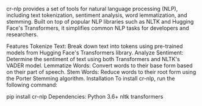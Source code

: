 cr-nlp provides a set of tools for natural language processing (NLP), including text tokenization, sentiment analysis, word lemmatization, and stemming. Built on top of popular NLP libraries such as NLTK and Hugging Face's Transformers, it simplifies common NLP tasks for developers and researchers.

Features
Tokenize Text: Break down text into tokens using pre-trained models from Hugging Face's Transformers library.
Analyze Sentiment: Determine the sentiment of text using both Transformers and NLTK's VADER model.
Lemmatize Words: Convert words to their base form based on their part of speech.
Stem Words: Reduce words to their root form using the Porter Stemming algorithm.
Installation
To install cr-nlp, run the following command:


pip install cr-nlp
Dependencies:
Python 3.6+
nltk
transformers
